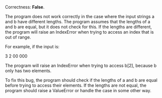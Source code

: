 Correctness: **False**.

The program does not work correctly in the case where the input strings a and b have different lengths. The program assumes that the lengths of a and b are equal, but it does not check for this. If the lengths are different, the program will raise an IndexError when trying to access an index that is out of range.

For example, if the input is:

3
2
00
000

The program will raise an IndexError when trying to access b[2], because b only has two elements.

To fix this bug, the program should check if the lengths of a and b are equal before trying to access their elements. If the lengths are not equal, the program should raise a ValueError or handle the case in some other way.